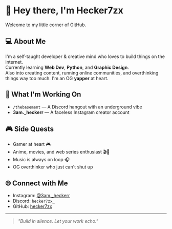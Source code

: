 # 👋 Hey there, I'm Hecker7zx

Welcome to my little corner of GitHub.

## 💻 About Me
I'm a self-taught developer & creative mind who loves to build things on the internet.  
Currently learning **Web Dev**, **Python**, and **Graphic Design**.  
Also into creating content, running online communities, and overthinking things way too much. I'm an OG **yapper** at heart.

## 🚀 What I'm Working On
- `/thebasement` — A Discord hangout with an underground vibe  
- **3am._heckerr** — A faceless Instagram creator account  

## 🎮 Side Quests
- Gamer at heart 🎮  
- Anime, movies, and web series enthusiast 🎬🍿  
- Music is always on loop 🎧  
- OG overthinker who just can't shut up

## 🌐 Connect with Me
- Instagram: [@3am._heckerr](https://instagram.com/3am._heckerr)
- Discord: `hecker7zx_`
- GitHub: [hecker7zx](https://github.com/hecker7zx)

---

> _"Build in silence. Let your work echo."_
